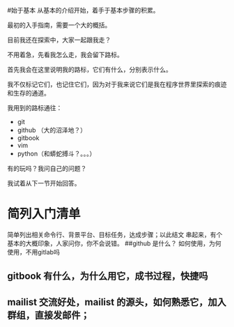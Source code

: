 
#始于基本
从基本的介绍开始，着手于基本步骤的积累。


最初的入手指南，需要一个大的概括。

目前我还在探索中，大家一起跟我走？ 

不用着急，先看我怎么走，我会留下路标。

首先我会在这里说明我的路标，它们有什么，分别表示什么。

我不仅标记它们，也记住它们，因为对于我来说它们是我在程序世界里探索的痕迹和生存的通道。

我用到的路标通往：
- git
- github （大的沼泽地？）
- gitbook
- vim
- python（和蟒蛇搏斗？。。。）

有的玩吗？我问自己的问题？

我试着从下一节开始回答。

# 简列入门清单
简单列出相关命令行、背景平台、目标任务，达成步骤；以此结文
串起来，有个基本的大概印象，人家问你，你不会说错。
##github 是什么？ 如何使用，为何使用，不用gitlab吗
## gitbook 有什么，为什么用它，成书过程，快捷吗
## mailist 交流好处，mailist 的源头，如何熟悉它，加入群组，直接发邮件；
